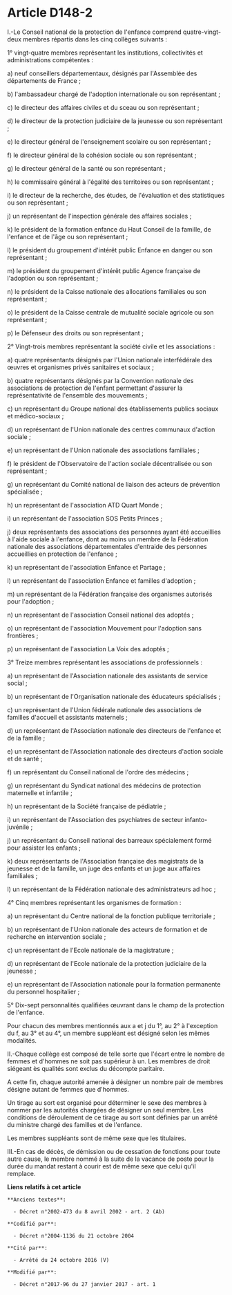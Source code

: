 # Article D148-2

I.-Le Conseil national de la protection de l'enfance comprend quatre-vingt-deux membres répartis dans les cinq collèges
suivants : 

1° vingt-quatre membres représentant les institutions, collectivités et administrations compétentes : 

a) neuf conseillers départementaux, désignés par l'Assemblée des départements de France ; 

b) l'ambassadeur chargé de l'adoption internationale ou son représentant ; 

c) le directeur des affaires civiles et du sceau ou son représentant ; 

d) le directeur de la protection judiciaire de la jeunesse ou son représentant ; 

e) le directeur général de l'enseignement scolaire ou son représentant ; 

f) le directeur général de la cohésion sociale ou son représentant ; 

g) le directeur général de la santé ou son représentant ; 

h) le commissaire général à l'égalité des territoires ou son représentant ; 

i) le directeur de la recherche, des études, de l'évaluation et des statistiques ou son représentant ; 

j) un représentant de l'inspection générale des affaires sociales ; 

k) le président de la formation enfance du Haut Conseil de la famille, de l'enfance et de l'âge ou son représentant ; 

l) le président du groupement d'intérêt public Enfance en danger ou son représentant ; 

m) le président du groupement d'intérêt public Agence française de l'adoption ou son représentant ; 

n) le président de la Caisse nationale des allocations familiales ou son représentant ; 

o) le président de la Caisse centrale de mutualité sociale agricole ou son représentant ; 

p) le Défenseur des droits ou son représentant ; 

2° Vingt-trois membres représentant la société civile et les associations : 

a) quatre représentants désignés par l'Union nationale interfédérale des œuvres et organismes privés sanitaires et sociaux ; 

b) quatre représentants désignés par la Convention nationale des associations de protection de l'enfant permettant d'assurer
la représentativité de l'ensemble des mouvements ; 

c) un représentant du Groupe national des établissements publics sociaux et médico-sociaux ; 

d) un représentant de l'Union nationale des centres communaux d'action sociale ; 

e) un représentant de l'Union nationale des associations familiales ; 

f) le président de l'Observatoire de l'action sociale décentralisée ou son représentant ; 

g) un représentant du Comité national de liaison des acteurs de prévention spécialisée ; 

h) un représentant de l'association ATD Quart Monde ; 

i) un représentant de l'association SOS Petits Princes ; 

j) deux représentants des associations des personnes ayant été accueillies à l'aide sociale à l'enfance, dont au moins un
membre de la Fédération nationale des associations départementales d'entraide des personnes accueillies en protection de
l'enfance ; 

k) un représentant de l'association Enfance et Partage ; 

l) un représentant de l'association Enfance et familles d'adoption ; 

m) un représentant de la Fédération française des organismes autorisés pour l'adoption ; 

n) un représentant de l'association Conseil national des adoptés ; 

o) un représentant de l'association Mouvement pour l'adoption sans frontières ; 

p) un représentant de l'association La Voix des adoptés ; 

3° Treize membres représentant les associations de professionnels : 

a) un représentant de l'Association nationale des assistants de service social ; 

b) un représentant de l'Organisation nationale des éducateurs spécialisés ; 

c) un représentant de l'Union fédérale nationale des associations de familles d'accueil et assistants maternels ; 

d) un représentant de l'Association nationale des directeurs de l'enfance et de la famille ; 

e) un représentant de l'Association nationale des directeurs d'action sociale et de santé ; 

f) un représentant du Conseil national de l'ordre des médecins ; 

g) un représentant du Syndicat national des médecins de protection maternelle et infantile ; 

h) un représentant de la Société française de pédiatrie ; 

i) un représentant de l'Association des psychiatres de secteur infanto-juvénile ; 

j) un représentant du Conseil national des barreaux spécialement formé pour assister les enfants ; 

k) deux représentants de l'Association française des magistrats de la jeunesse et de la famille, un juge des enfants et un
juge aux affaires familiales ; 

l) un représentant de la Fédération nationale des administrateurs ad hoc ; 

4° Cinq membres représentant les organismes de formation : 

a) un représentant du Centre national de la fonction publique territoriale ; 

b) un représentant de l'Union nationale des acteurs de formation et de recherche en intervention sociale ; 

c) un représentant de l'Ecole nationale de la magistrature ; 

d) un représentant de l'Ecole nationale de la protection judiciaire de la jeunesse ; 

e) un représentant de l'Association nationale pour la formation permanente du personnel hospitalier ; 

5° Dix-sept personnalités qualifiées œuvrant dans le champ de la protection de l'enfance.

Pour chacun des membres mentionnés aux a et j du 1°, au 2° à l'exception du f, au 3° et au 4°, un membre suppléant est
désigné selon les mêmes modalités.  

II.-Chaque collège est composé de telle sorte que l'écart entre le nombre de femmes et d'hommes ne soit pas supérieur à un.
Les membres de droit siégeant ès qualités sont exclus du décompte paritaire. 

A cette fin, chaque autorité amenée à désigner un nombre pair de membres désigne autant de femmes que d'hommes. 

Un tirage au sort est organisé pour déterminer le sexe des membres à nommer par les autorités chargées de désigner un seul
membre. Les conditions de déroulement de ce tirage au sort sont définies par un arrêté du ministre chargé des familles et de
l'enfance. 

Les membres suppléants sont de même sexe que les titulaires. 

III.-En cas de décès, de démission ou de cessation de fonctions pour toute autre cause, le membre nommé à la suite de la
vacance de poste pour la durée du mandat restant à courir est de même sexe que celui qu'il remplace.

**Liens relatifs à cet article**

	**Anciens textes**:

	  - Décret n°2002-473 du 8 avril 2002 - art. 2 (Ab)

	**Codifié par**:

	  - Décret n°2004-1136 du 21 octobre 2004

	**Cité par**:

	  - Arrêté du 24 octobre 2016 (V)

	**Modifié par**:

	  - Décret n°2017-96 du 27 janvier 2017 - art. 1
